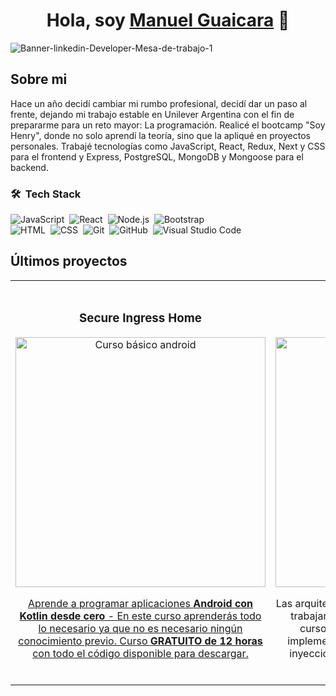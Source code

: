 <div align="center">
<h1 align="center">Hola, soy <a href="[https://aristi.dev](https://www.linkedin.com/in/manuel-alejandro-guaicara-dagger-784a06194/)">Manuel Guaicara</a> 👋</h1>
</div>
<img src="https://i.ibb.co/8KhB5vd/Banner-linkedin-Developer-Mesa-de-trabajo-1.png" alt="Banner-linkedin-Developer-Mesa-de-trabajo-1">

## Sobre mi
Hace un año decidí cambiar mi rumbo profesional, decidí dar un paso al frente, dejando mi trabajo estable en Unilever Argentina con el fin de prepararme para un reto mayor: La programación.
Realicé el bootcamp "Soy Henry", donde no solo aprendí la teoría, sino que la apliqué en proyectos personales. 
Trabajé tecnologías como JavaScript, React, Redux, Next y CSS para el frontend y Express, PostgreSQL, MongoDB y Mongoose para el backend.

### 🛠 &nbsp;Tech Stack


![JavaScript](https://img.shields.io/badge/-JavaScript-05122A?style=flat&logo=javascript)&nbsp;
![React](https://img.shields.io/badge/-React-05122A?style=flat&logo=react)&nbsp;
![Node.js](https://img.shields.io/badge/-Node.js-05122A?style=flat&logo=node.js)&nbsp;
![Bootstrap](https://img.shields.io/badge/-Bootstrap-05122A?style=flat&logo=bootstrap&logoColor=563D7C)\
![HTML](https://img.shields.io/badge/-HTML-05122A?style=flat&logo=HTML5)&nbsp;
![CSS](https://img.shields.io/badge/-CSS-05122A?style=flat&logo=CSS3&logoColor=1572B6)&nbsp;
![Git](https://img.shields.io/badge/-Git-05122A?style=flat&logo=git)&nbsp;
![GitHub](https://img.shields.io/badge/-GitHub-05122A?style=flat&logo=github)&nbsp;
![Visual Studio Code](https://img.shields.io/badge/-Visual%20Studio%20Code-05122A?style=flat&logo=visual-studio-code&logoColor=007ACC)&nbsp;


## Últimos proyectos
<table>
<tr>
<td width="50%">
<h3 align="center">Secure Ingress Home</h3>
<div align="center">
<a href="https://github.com/ArisGuimera/Android-Expert" target="_blank"><img src="https://i.ibb.co/NZjz9xy/sih.png" width="400" alt="Curso básico android"></a>
<p>
<a href="https://github.com/ArisGuimera/Android-Expert" target="_blank">
</p>
<p>Aprende a programar aplicaciones <strong>Android con Kotlin desde cero</strong> - En este curso aprenderás todo lo necesario ya que no es necesario ningún conocimiento previo. Curso <strong>GRATUITO de 12 horas</strong> con todo el código disponible para descargar.</p>
</div>
                                                                                      
</td>

<td width="50%">
               <br>
<h3 align="center">Patitas clínica Veterinaria</h3>
<div align="center">                                       
<a href="https://github.com/ArisGuimera/SimpleAndroidMVVM" target="_blank"><img src="https://i.ibb.co/1vkVSGt/pcv.png" width="400" alt="Curso básico android"></a>
<br>
<p>
</p>
</p>Las arquitecturas son <strong>IMPRESCINDIBLES</strong> para poder trabajar como desarrollador/a Android. En este curso, divido por ramas irás aprendiendo a implementar una arquitectura real y robusta con inyección de dependencias, clean architecture, testing y mucho más.</p>
</div>                                                             
</table>                                                                                 
</div>
<br>

